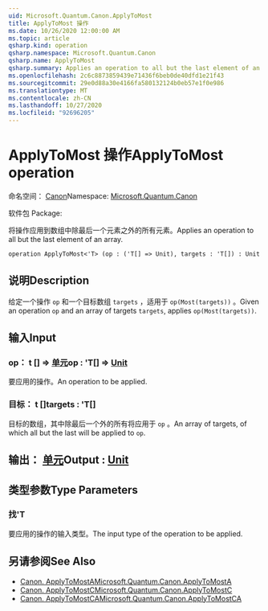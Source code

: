 ```yaml
---
uid: Microsoft.Quantum.Canon.ApplyToMost
title: ApplyToMost 操作
ms.date: 10/26/2020 12:00:00 AM
ms.topic: article
qsharp.kind: operation
qsharp.namespace: Microsoft.Quantum.Canon
qsharp.name: ApplyToMost
qsharp.summary: Applies an operation to all but the last element of an array.
ms.openlocfilehash: 2c6c8873859439e71436f6beb0de40dfd1e21f43
ms.sourcegitcommit: 29e0d88a30e4166fa580132124b0eb57e1f0e986
ms.translationtype: MT
ms.contentlocale: zh-CN
ms.lasthandoff: 10/27/2020
ms.locfileid: "92696205"
---
```

# <a name="applytomost-operation"></a><span data-ttu-id="90bb4-102">ApplyToMost 操作</span><span class="sxs-lookup"><span data-stu-id="90bb4-102">ApplyToMost operation</span></span>

<span data-ttu-id="90bb4-103">命名空间： [Canon](xref:Microsoft.Quantum.Canon)</span><span class="sxs-lookup"><span data-stu-id="90bb4-103">Namespace: [Microsoft.Quantum.Canon](xref:Microsoft.Quantum.Canon)</span></span>

<span data-ttu-id="90bb4-104">软件包 [](https://nuget.org/packages/)</span><span class="sxs-lookup"><span data-stu-id="90bb4-104">Package: [](https://nuget.org/packages/)</span></span>


<span data-ttu-id="90bb4-105">将操作应用到数组中除最后一个元素之外的所有元素。</span><span class="sxs-lookup"><span data-stu-id="90bb4-105">Applies an operation to all but the last element of an array.</span></span>

```qsharp
operation ApplyToMost<'T> (op : ('T[] => Unit), targets : 'T[]) : Unit
```


## <a name="description"></a><span data-ttu-id="90bb4-106">说明</span><span class="sxs-lookup"><span data-stu-id="90bb4-106">Description</span></span>

<span data-ttu-id="90bb4-107">给定一个操作 `op` 和一个目标数组 `targets` ，适用于 `op(Most(targets))` 。</span><span class="sxs-lookup"><span data-stu-id="90bb4-107">Given an operation `op` and an array of targets `targets`, applies `op(Most(targets))`.</span></span>

## <a name="input"></a><span data-ttu-id="90bb4-108">输入</span><span class="sxs-lookup"><span data-stu-id="90bb4-108">Input</span></span>

### <a name="op--t--unit"></a><span data-ttu-id="90bb4-109">op： t [] => [单元](xref:microsoft.quantum.lang-ref.unit)</span><span class="sxs-lookup"><span data-stu-id="90bb4-109">op : 'T[] => [Unit](xref:microsoft.quantum.lang-ref.unit)</span></span> 

<span data-ttu-id="90bb4-110">要应用的操作。</span><span class="sxs-lookup"><span data-stu-id="90bb4-110">An operation to be applied.</span></span>


### <a name="targets--t"></a><span data-ttu-id="90bb4-111">目标： t []</span><span class="sxs-lookup"><span data-stu-id="90bb4-111">targets : 'T[]</span></span>

<span data-ttu-id="90bb4-112">目标的数组，其中除最后一个外的所有将应用于 `op` 。</span><span class="sxs-lookup"><span data-stu-id="90bb4-112">An array of targets, of which all but the last will be applied to `op`.</span></span>



## <a name="output--unit"></a><span data-ttu-id="90bb4-113">输出： [单元](xref:microsoft.quantum.lang-ref.unit)</span><span class="sxs-lookup"><span data-stu-id="90bb4-113">Output : [Unit](xref:microsoft.quantum.lang-ref.unit)</span></span>



## <a name="type-parameters"></a><span data-ttu-id="90bb4-114">类型参数</span><span class="sxs-lookup"><span data-stu-id="90bb4-114">Type Parameters</span></span>

### <a name="t"></a><span data-ttu-id="90bb4-115">找</span><span class="sxs-lookup"><span data-stu-id="90bb4-115">'T</span></span>

<span data-ttu-id="90bb4-116">要应用的操作的输入类型。</span><span class="sxs-lookup"><span data-stu-id="90bb4-116">The input type of the operation to be applied.</span></span>

## <a name="see-also"></a><span data-ttu-id="90bb4-117">另请参阅</span><span class="sxs-lookup"><span data-stu-id="90bb4-117">See Also</span></span>

- [<span data-ttu-id="90bb4-118">Canon. ApplyToMostA</span><span class="sxs-lookup"><span data-stu-id="90bb4-118">Microsoft.Quantum.Canon.ApplyToMostA</span></span>](xref:Microsoft.Quantum.Canon.ApplyToMostA)
- [<span data-ttu-id="90bb4-119">Canon. ApplyToMostC</span><span class="sxs-lookup"><span data-stu-id="90bb4-119">Microsoft.Quantum.Canon.ApplyToMostC</span></span>](xref:Microsoft.Quantum.Canon.ApplyToMostC)
- [<span data-ttu-id="90bb4-120">Canon. ApplyToMostCA</span><span class="sxs-lookup"><span data-stu-id="90bb4-120">Microsoft.Quantum.Canon.ApplyToMostCA</span></span>](xref:Microsoft.Quantum.Canon.ApplyToMostCA)